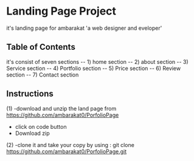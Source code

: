 <!-- @format -->

# Landing Page Project

it's landing page for ambarakat 'a web designer and eveloper'

## Table of Contents

it's consist of seven sections -- 1) home section -- 2) about section -- 3)
Service section -- 4) Portfolio section -- 5) Price section -- 6) Review section
-- 7) Contact section

## Instructions

(1) -download and unzip the land page from
https://github.com/ambarakat0/PorfolioPage

- click on code button
- Download zip

(2) -clone it and take your copy by using : git clone
https://github.com/ambarakat0/PorfolioPage.git
